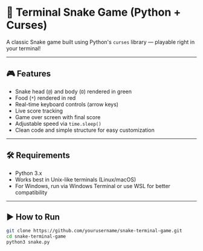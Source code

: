 # 🐍 Terminal Snake Game (Python + Curses)

A classic Snake game built using Python's `curses` library — playable right in your terminal!

---

## 🎮 Features

- Snake head (`@`) and body (`O`) rendered in green  
- Food (`*`) rendered in red  
- Real-time keyboard controls (arrow keys)  
- Live score tracking  
- Game over screen with final score  
- Adjustable speed via `time.sleep()`  
- Clean code and simple structure for easy customization

---

## 🛠️ Requirements

- Python 3.x
- Works best in Unix-like terminals (Linux/macOS)
- For Windows, run via Windows Terminal or use WSL for better compatibility

---

## ▶️ How to Run

```bash
git clone https://github.com/yourusername/snake-terminal-game.git
cd snake-terminal-game
python3 snake.py
